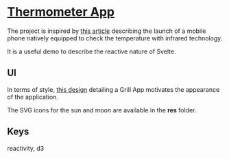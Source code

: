 # [Thermometer App](https://codesandbox.io/s/thermometer-app-h8rho)

The project is inspired by [this article](https://www.leparisien.fr/high-tech/honor-lance-un-smartphone-capable-de-prendre-votre-temperature-09-06-2020-8332161.php) describing the launch of a mobile phone natively equipped to check the temperature with infrared technology.

It is a useful demo to describe the reactive nature of Svelte.

## UI

In terms of style, [this design](https://dribbble.com/shots/6768800-Grill-App) detailing a Grill App motivates the appearance of the application.

The SVG icons for the sun and moon are available in the **res** folder.

## Keys

reactivity, d3
